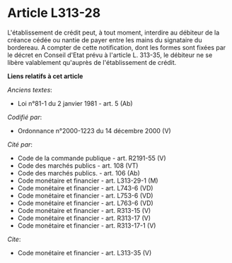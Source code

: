 # Article L313-28

L'établissement de crédit peut, à tout moment, interdire au débiteur de la créance cédée ou nantie de payer entre les mains
du signataire du bordereau. A compter de cette notification, dont les formes sont fixées par le décret en Conseil d'Etat
prévu à l'article L. 313-35, le débiteur ne se libère valablement qu'auprès de l'établissement de crédit.

**Liens relatifs à cet article**

_Anciens textes_:

  - Loi n°81-1 du 2 janvier 1981 - art. 5 (Ab)

_Codifié par_:

  - Ordonnance n°2000-1223 du 14 décembre 2000 (V)

_Cité par_:

  - Code de la commande publique - art. R2191-55 (V)
  - Code des marchés publics - art. 108 (VT)
  - Code des marchés publics. - art. 106 (Ab)
  - Code monétaire et financier - art. L313-29-1 (M)
  - Code monétaire et financier - art. L743-6 (VD)
  - Code monétaire et financier - art. L753-6 (VD)
  - Code monétaire et financier - art. L763-6 (VD)
  - Code monétaire et financier - art. R313-15 (V)
  - Code monétaire et financier - art. R313-17 (V)
  - Code monétaire et financier - art. R313-17-1 (V)

_Cite_:

  - Code monétaire et financier - art. L313-35 (V)
